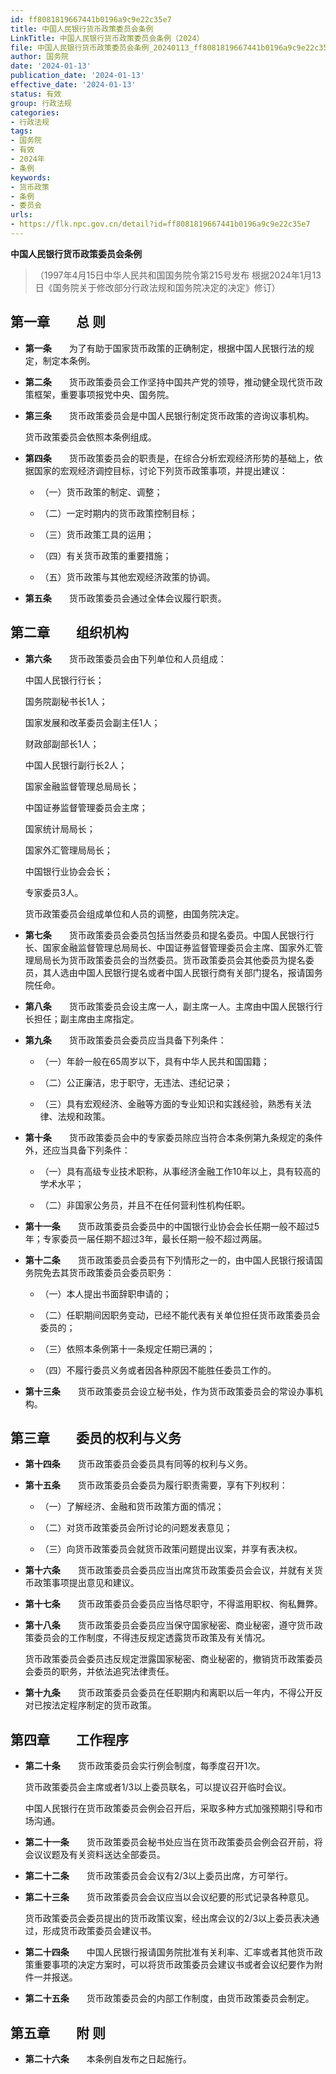 ```yaml
---
id: ff8081819667441b0196a9c9e22c35e7
title: 中国人民银行货币政策委员会条例
LinkTitle: 中国人民银行货币政策委员会条例（2024）
file: 中国人民银行货币政策委员会条例_20240113_ff8081819667441b0196a9c9e22c35e7.docx
author: 国务院
date: '2024-01-13'
publication_date: '2024-01-13'
effective_date: '2024-01-13'
status: 有效
group: 行政法规
categories:
- 行政法规
tags:
- 国务院
- 有效
- 2024年
- 条例
keywords:
- 货币政策
- 条例
- 委员会
urls:
- https://flk.npc.gov.cn/detail?id=ff8081819667441b0196a9c9e22c35e7
---
```


**中国人民银行货币政策委员会条例**

> （1997年4月15日中华人民共和国国务院令第215号发布 根据2024年1月13日《国务院关于修改部分行政法规和国务院决定的决定》修订）

## 第一章　　总  则

- **第一条**　　为了有助于国家货币政策的正确制定，根据中国人民银行法的规定，制定本条例。

- **第二条**　　货币政策委员会工作坚持中国共产党的领导，推动健全现代货币政策框架，重要事项报党中央、国务院。

- **第三条**　　货币政策委员会是中国人民银行制定货币政策的咨询议事机构。

  货币政策委员会依照本条例组成。

- **第四条**　　货币政策委员会的职责是，在综合分析宏观经济形势的基础上，依据国家的宏观经济调控目标，讨论下列货币政策事项，并提出建议：

  - （一）货币政策的制定、调整；

  - （二）一定时期内的货币政策控制目标；

  - （三）货币政策工具的运用；

  - （四）有关货币政策的重要措施；

  - （五）货币政策与其他宏观经济政策的协调。

- **第五条**　　货币政策委员会通过全体会议履行职责。

## 第二章　　组织机构

- **第六条**　　货币政策委员会由下列单位和人员组成：

  中国人民银行行长；

  国务院副秘书长1人；

  国家发展和改革委员会副主任1人；

  财政部副部长1人；

  中国人民银行副行长2人；

  国家金融监督管理总局局长；

  中国证券监督管理委员会主席；

  国家统计局局长；

  国家外汇管理局局长；

  中国银行业协会会长；

  专家委员3人。

  货币政策委员会组成单位和人员的调整，由国务院决定。

- **第七条**　　货币政策委员会委员包括当然委员和提名委员。中国人民银行行长、国家金融监督管理总局局长、中国证券监督管理委员会主席、国家外汇管理局局长为货币政策委员会的当然委员。货币政策委员会其他委员为提名委员，其人选由中国人民银行提名或者中国人民银行商有关部门提名，报请国务院任命。

- **第八条**　　货币政策委员会设主席一人，副主席一人。主席由中国人民银行行长担任；副主席由主席指定。

- **第九条**　　货币政策委员会委员应当具备下列条件：

  - （一）年龄一般在65周岁以下，具有中华人民共和国国籍；

  - （二）公正廉洁，忠于职守，无违法、违纪记录；

  - （三）具有宏观经济、金融等方面的专业知识和实践经验，熟悉有关法律、法规和政策。

- **第十条**　　货币政策委员会中的专家委员除应当符合本条例第九条规定的条件外，还应当具备下列条件：

  - （一）具有高级专业技术职称，从事经济金融工作10年以上，具有较高的学术水平；

  - （二）非国家公务员，并且不在任何营利性机构任职。

- **第十一条**　　货币政策委员会委员中的中国银行业协会会长任期一般不超过5年；专家委员一届任期不超过3年，最长任期一般不超过两届。

- **第十二条**　　货币政策委员会委员有下列情形之一的，由中国人民银行报请国务院免去其货币政策委员会委员职务：

  - （一）本人提出书面辞职申请的；

  - （二）任职期间因职务变动，已经不能代表有关单位担任货币政策委员会委员的；

  - （三）依照本条例第十一条规定任期已满的；

  - （四）不履行委员义务或者因各种原因不能胜任委员工作的。

- **第十三条**　　货币政策委员会设立秘书处，作为货币政策委员会的常设办事机构。

## 第三章　　委员的权利与义务

- **第十四条**　　货币政策委员会委员具有同等的权利与义务。

- **第十五条**　　货币政策委员会委员为履行职责需要，享有下列权利：

  - （一）了解经济、金融和货币政策方面的情况；

  - （二）对货币政策委员会所讨论的问题发表意见；

  - （三）向货币政策委员会就货币政策问题提出议案，并享有表决权。

- **第十六条**　　货币政策委员会委员应当出席货币政策委员会会议，并就有关货币政策事项提出意见和建议。

- **第十七条**　　货币政策委员会委员应当恪尽职守，不得滥用职权、徇私舞弊。

- **第十八条**　　货币政策委员会委员应当保守国家秘密、商业秘密，遵守货币政策委员会的工作制度，不得违反规定透露货币政策及有关情况。

  货币政策委员会委员违反规定泄露国家秘密、商业秘密的，撤销货币政策委员会委员的职务，并依法追究法律责任。

- **第十九条**　　货币政策委员会委员在任职期内和离职以后一年内，不得公开反对已按法定程序制定的货币政策。

## 第四章　　工作程序

- **第二十条**　　货币政策委员会实行例会制度，每季度召开1次。

  货币政策委员会主席或者1/3以上委员联名，可以提议召开临时会议。

  中国人民银行在货币政策委员会例会召开后，采取多种方式加强预期引导和市场沟通。

- **第二十一条**　　货币政策委员会秘书处应当在货币政策委员会例会召开前，将会议议题及有关资料送达全部委员。

- **第二十二条**　　货币政策委员会会议有2/3以上委员出席，方可举行。

- **第二十三条**　　货币政策委员会会议应当以会议纪要的形式记录各种意见。

  货币政策委员会委员提出的货币政策议案，经出席会议的2/3以上委员表决通过，形成货币政策委员会建议书。

- **第二十四条**　　中国人民银行报请国务院批准有关利率、汇率或者其他货币政策重要事项的决定方案时，可以将货币政策委员会建议书或者会议纪要作为附件一并报送。

- **第二十五条**　　货币政策委员会的内部工作制度，由货币政策委员会制定。

## 第五章　　附  则

- **第二十六条**　　本条例自发布之日起施行。
